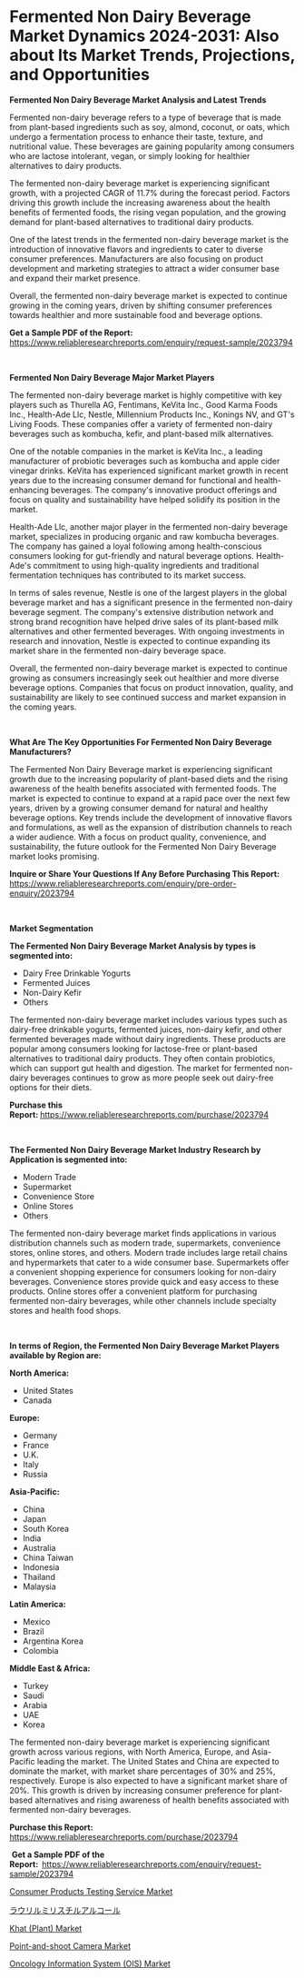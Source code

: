 <p><h1>Fermented Non Dairy Beverage Market Dynamics 2024-2031: Also about Its Market Trends, Projections, and Opportunities</h1></p><p><strong>Fermented Non Dairy Beverage Market Analysis and Latest Trends</strong></p>
<p><p>Fermented non-dairy beverage refers to a type of beverage that is made from plant-based ingredients such as soy, almond, coconut, or oats, which undergo a fermentation process to enhance their taste, texture, and nutritional value. These beverages are gaining popularity among consumers who are lactose intolerant, vegan, or simply looking for healthier alternatives to dairy products.</p><p>The fermented non-dairy beverage market is experiencing significant growth, with a projected CAGR of 11.7% during the forecast period. Factors driving this growth include the increasing awareness about the health benefits of fermented foods, the rising vegan population, and the growing demand for plant-based alternatives to traditional dairy products.</p><p>One of the latest trends in the fermented non-dairy beverage market is the introduction of innovative flavors and ingredients to cater to diverse consumer preferences. Manufacturers are also focusing on product development and marketing strategies to attract a wider consumer base and expand their market presence.</p><p>Overall, the fermented non-dairy beverage market is expected to continue growing in the coming years, driven by shifting consumer preferences towards healthier and more sustainable food and beverage options.</p></p>
<p><strong>Get a Sample PDF of the Report:&nbsp;</strong> <a href="https://www.reliableresearchreports.com/enquiry/request-sample/2023794">https://www.reliableresearchreports.com/enquiry/request-sample/2023794</a></p>
<p>&nbsp;</p>
<p><strong>Fermented Non Dairy Beverage Major Market Players</strong></p>
<p><p>The fermented non-dairy beverage market is highly competitive with key players such as Thurella AG, Fentimans, KeVita Inc., Good Karma Foods Inc., Health-Ade Llc, Nestle, Millennium Products Inc., Konings NV, and GT's Living Foods. These companies offer a variety of fermented non-dairy beverages such as kombucha, kefir, and plant-based milk alternatives.</p><p>One of the notable companies in the market is KeVita Inc., a leading manufacturer of probiotic beverages such as kombucha and apple cider vinegar drinks. KeVita has experienced significant market growth in recent years due to the increasing consumer demand for functional and health-enhancing beverages. The company's innovative product offerings and focus on quality and sustainability have helped solidify its position in the market.</p><p>Health-Ade Llc, another major player in the fermented non-dairy beverage market, specializes in producing organic and raw kombucha beverages. The company has gained a loyal following among health-conscious consumers looking for gut-friendly and natural beverage options. Health-Ade's commitment to using high-quality ingredients and traditional fermentation techniques has contributed to its market success.</p><p>In terms of sales revenue, Nestle is one of the largest players in the global beverage market and has a significant presence in the fermented non-dairy beverage segment. The company's extensive distribution network and strong brand recognition have helped drive sales of its plant-based milk alternatives and other fermented beverages. With ongoing investments in research and innovation, Nestle is expected to continue expanding its market share in the fermented non-dairy beverage space.</p><p>Overall, the fermented non-dairy beverage market is expected to continue growing as consumers increasingly seek out healthier and more diverse beverage options. Companies that focus on product innovation, quality, and sustainability are likely to see continued success and market expansion in the coming years.</p></p>
<p>&nbsp;</p>
<p><strong>What Are The Key Opportunities For Fermented Non Dairy Beverage Manufacturers?</strong></p>
<p><p>The Fermented Non Dairy Beverage market is experiencing significant growth due to the increasing popularity of plant-based diets and the rising awareness of the health benefits associated with fermented foods. The market is expected to continue to expand at a rapid pace over the next few years, driven by a growing consumer demand for natural and healthy beverage options. Key trends include the development of innovative flavors and formulations, as well as the expansion of distribution channels to reach a wider audience. With a focus on product quality, convenience, and sustainability, the future outlook for the Fermented Non Dairy Beverage market looks promising.</p></p>
<p><strong>Inquire or Share Your Questions If Any Before Purchasing This Report:</strong> <a href="https://www.reliableresearchreports.com/enquiry/pre-order-enquiry/2023794">https://www.reliableresearchreports.com/enquiry/pre-order-enquiry/2023794</a></p>
<p>&nbsp;</p>
<p><strong>Market Segmentation</strong></p>
<p><strong>The Fermented Non Dairy Beverage Market Analysis by types is segmented into:</strong></p>
<p><ul><li>Dairy Free Drinkable Yogurts</li><li>Fermented Juices</li><li>Non-Dairy Kefir</li><li>Others</li></ul></p>
<p><p>The fermented non-dairy beverage market includes various types such as dairy-free drinkable yogurts, fermented juices, non-dairy kefir, and other fermented beverages made without dairy ingredients. These products are popular among consumers looking for lactose-free or plant-based alternatives to traditional dairy products. They often contain probiotics, which can support gut health and digestion. The market for fermented non-dairy beverages continues to grow as more people seek out dairy-free options for their diets.</p></p>
<p><strong>Purchase this Report:&nbsp;</strong><a href="https://www.reliableresearchreports.com/purchase/2023794">https://www.reliableresearchreports.com/purchase/2023794</a></p>
<p>&nbsp;</p>
<p><strong>The Fermented Non Dairy Beverage Market Industry Research by Application is segmented into:</strong></p>
<p><ul><li>Modern Trade</li><li>Supermarket</li><li>Convenience Store</li><li>Online Stores</li><li>Others</li></ul></p>
<p><p>The fermented non-dairy beverage market finds applications in various distribution channels such as modern trade, supermarkets, convenience stores, online stores, and others. Modern trade includes large retail chains and hypermarkets that cater to a wide consumer base. Supermarkets offer a convenient shopping experience for consumers looking for non-dairy beverages. Convenience stores provide quick and easy access to these products. Online stores offer a convenient platform for purchasing fermented non-dairy beverages, while other channels include specialty stores and health food shops.</p></p>
<p>&nbsp;</p>
<p><strong>In terms of Region, the Fermented Non Dairy Beverage Market Players available by Region are:</strong></p>
<p>
    <p> <strong> North America: </strong>
        <ul>
            <li>United States</li>
            <li>Canada</li>
        </ul>
        </p> 
    <p> <strong> Europe: </strong>
        <ul>
            <li>Germany</li>
            <li>France</li>
            <li>U.K.</li>
            <li>Italy</li>
            <li>Russia</li>
        </ul>
        </p> 
    <p> <strong> Asia-Pacific: </strong>
        <ul>
            <li>China</li>
            <li>Japan</li>
            <li>South Korea</li>
            <li>India</li>
            <li>Australia</li>
            <li>China Taiwan</li>
            <li>Indonesia</li>
            <li>Thailand</li>
            <li>Malaysia</li>
        </ul>
        </p> 
    <p> <strong> Latin America: </strong>
        <ul>
            <li>Mexico</li>
            <li>Brazil</li>
            <li>Argentina Korea</li>
            <li>Colombia</li>
        </ul>
        </p> 
    <p> <strong> Middle East & Africa: </strong>
        <ul>
            <li>Turkey</li>
            <li>Saudi</li>
            <li>Arabia</li>
            <li>UAE</li>
            <li>Korea</li>
        </ul>
    </p>
    </p>
<p><p>The fermented non-dairy beverage market is experiencing significant growth across various regions, with North America, Europe, and Asia-Pacific leading the market. The United States and China are expected to dominate the market, with market share percentages of 30% and 25%, respectively. Europe is also expected to have a significant market share of 20%. This growth is driven by increasing consumer preference for plant-based alternatives and rising awareness of health benefits associated with fermented non-dairy beverages.</p></p>
<p><strong>Purchase this Report: </strong><a href="https://www.reliableresearchreports.com/purchase/2023794">https://www.reliableresearchreports.com/purchase/2023794</a></p>
<p>&nbsp;<strong>Get a Sample PDF of the Report:&nbsp;&nbsp;</strong><a href="https://www.reliableresearchreports.com/enquiry/request-sample/2023794">https://www.reliableresearchreports.com/enquiry/request-sample/2023794</a></p>
<p><strong></strong></p>
<p><p><a href="https://simplistic-meeting-7ee.notion.site/Consumer-Products-Testing-Service-Market-Analysis-and-Market-Size-Global-Industry-Overview-Market--cb07b63738494c52bedcf06c68c4afa5">Consumer Products Testing Service Market</a></p><p><a href="https://github.com/zekaoe592392/Market-Research-Report-List-1/blob/main/8832900186593.md">ラウリルミリスチルアルコール</a></p><p><a href="https://view.publitas.com/reportprime-1/khat-plant-market-dynamics-2024-2031-also-about-its-market-trends-projections-and-opportunities/">Khat (Plant) Market</a></p><p><a href="https://view.publitas.com/reportprime-1/decoding-the-point-and-shoot-camera-market-a-deep-dive-into-the-latest-market-trends-market-segmentation-and-competitive-analysis/">Point-and-shoot Camera Market</a></p><p><a href="https://skillful-vermicelli-b89.notion.site/Oncology-Information-System-OIS-Market-Offers-Provide-Insightful-Data-for-the-Time-Period-from-202-3492eb083b7d4048983dce64d7a82ebb">Oncology Information System (OIS) Market</a></p></p>